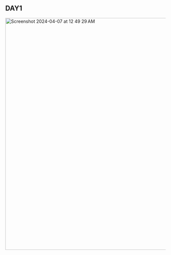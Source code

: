 ## DAY1
<img width="729" alt="Screenshot 2024-04-07 at 12 49 29 AM" src="https://github.com/bibhuti9/react-native-cli-clones/assets/36328136/5b656787-2d91-4c98-ab29-ce733afcc334">
